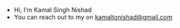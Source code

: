 - Hi, I’m Kamal Singh Nishad
- You can reach out to my on kamaltonishad@gmail.com

<!---
KamalToNishad/KamalToNishad is a ✨ special ✨ repository because its `README.md` (this file) appears on your GitHub profile.
You can click the Preview link to take a look at your changes.
--->
